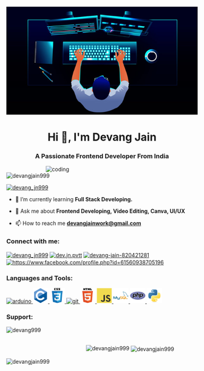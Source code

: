 ![logo](https://github.com/devangjain999/devangjain999/blob/main/360_F_318606217_Hk8jo2MVoI33SQOkYrfOF929J7JgIP0P.jpg)
<h1 align="center">Hi 👋, I'm Devang Jain</h1>
<h3 align="center">A Passionate Frontend Developer From India</h3>
<img align="right" alt="coding" width="400" src="https://shorturl.at/zP7Q7">

<p align="left"> <img src="https://komarev.com/ghpvc/?username=devangjain999&label=Profile%20views&color=0e75b6&style=flat" alt="devangjain999" /> </p>

<p align="left"> <a href="https://twitter.com/devang_jn999" target="blank"><img src="https://img.shields.io/twitter/follow/devang_jn999?logo=twitter&style=for-the-badge" alt="devang_jn999" /></a> </p>

- 🌱 I’m currently learning **Full Stack Developing.**

- 💬 Ask me about **Frontend Developing, Video Editing, Canva, UI/UX**

- 📫 How to reach me **devangjainwork@gmail.com**

<h3 align="left">Connect with me:</h3>
<p align="left">
<a href="https://twitter.com/devang_jn999" target="blank"><img align="center" src="https://raw.githubusercontent.com/rahuldkjain/github-profile-readme-generator/master/src/images/icons/Social/twitter.svg" alt="devang_jn999" height="30" width="40" /></a>
<a href="https://instagram.com/dev.jn.pvtt" target="blank"><img align="center" src="https://raw.githubusercontent.com/rahuldkjain/github-profile-readme-generator/master/src/images/icons/Social/instagram.svg" alt="dev.jn.pvtt" height="30" width="40" /></a>
<a href="https://linkedin.com/in/devang-jain-820421281" target="blank"><img align="center" src="https://raw.githubusercontent.com/rahuldkjain/github-profile-readme-generator/master/src/images/icons/Social/linked-in-alt.svg" alt="devang-jain-820421281" height="30" width="40" /></a>
<a href="https://fb.com/https://www.facebook.com/profile.php?id=61560938705196" target="blank"><img align="center" src="https://raw.githubusercontent.com/rahuldkjain/github-profile-readme-generator/master/src/images/icons/Social/facebook.svg" alt="https://www.facebook.com/profile.php?id=61560938705196" height="30" width="40" /></a>
</p>
<h3 align="left">Languages and Tools:</h3>
<p align="left"> <a href="https://www.arduino.cc/" target="_blank" rel="noreferrer"> <img src="https://cdn.worldvectorlogo.com/logos/arduino-1.svg" alt="arduino" width="40" height="40"/> </a> <a href="https://www.cprogramming.com/" target="_blank" rel="noreferrer"> <img src="https://raw.githubusercontent.com/devicons/devicon/master/icons/c/c-original.svg" alt="c" width="40" height="40"/> </a> <a href="https://www.w3schools.com/css/" target="_blank" rel="noreferrer"> <img src="https://raw.githubusercontent.com/devicons/devicon/master/icons/css3/css3-original-wordmark.svg" alt="css3" width="40" height="40"/> </a> <a href="https://git-scm.com/" target="_blank" rel="noreferrer"> <img src="https://www.vectorlogo.zone/logos/git-scm/git-scm-icon.svg" alt="git" width="40" height="40"/> </a> <a href="https://www.w3.org/html/" target="_blank" rel="noreferrer"> <img src="https://raw.githubusercontent.com/devicons/devicon/master/icons/html5/html5-original-wordmark.svg" alt="html5" width="40" height="40"/> </a> <a href="https://developer.mozilla.org/en-US/docs/Web/JavaScript" target="_blank" rel="noreferrer"> <img src="https://raw.githubusercontent.com/devicons/devicon/master/icons/javascript/javascript-original.svg" alt="javascript" width="40" height="40"/> </a> <a href="https://www.mysql.com/" target="_blank" rel="noreferrer"> <img src="https://raw.githubusercontent.com/devicons/devicon/master/icons/mysql/mysql-original-wordmark.svg" alt="mysql" width="40" height="40"/> </a> <a href="https://www.php.net" target="_blank" rel="noreferrer"> <img src="https://raw.githubusercontent.com/devicons/devicon/master/icons/php/php-original.svg" alt="php" width="40" height="40"/> </a> <a href="https://www.python.org" target="_blank" rel="noreferrer"> <img src="https://raw.githubusercontent.com/devicons/devicon/master/icons/python/python-original.svg" alt="python" width="40" height="40"/> </a> </p>

<h3 align="left">Support:</h3>
<p><a href="https://www.buymeacoffee.com/devang999"> <img align="left" src="https://cdn.buymeacoffee.com/buttons/v2/default-yellow.png" height="50" width="210" alt="devang999" /></a></p><br><br>

<p><img align="left" src="https://github-readme-stats.vercel.app/api/top-langs?username=devangjain999&show_icons=true&locale=en&layout=compact" alt="devangjain999" /></p>

<p>&nbsp;<img align="center" src="https://github-readme-stats.vercel.app/api?username=devangjain999&show_icons=true&locale=en" alt="devangjain999" /></p>

<p><img align="center" src="https://github-readme-streak-stats.herokuapp.com/?user=devangjain999&" alt="devangjain999" /></p>
